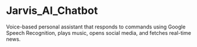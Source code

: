 # Jarvis_AI_Chatbot
Voice-based personal assistant that responds to commands using Google Speech Recognition, plays music, opens social media, and fetches real-time news.
